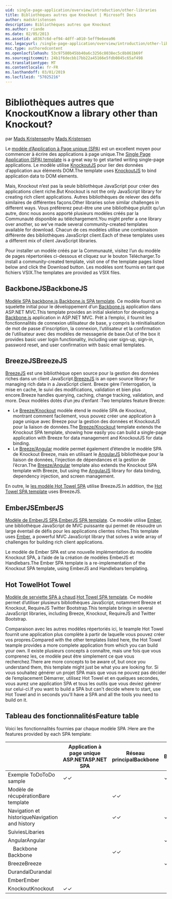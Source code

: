 ```yaml
---
uid: single-page-application/overview/introduction/other-libraries
title: Bibliothèques autres que Knockout | Microsoft Docs
author: madskristensen
description: Bibliothèques autres que Knockout
ms.author: riande
ms.date: 02/05/2013
ms.assetid: a8367c6d-ef94-4dff-a010-5eff9e6eea96
msc.legacyurl: /single-page-application/overview/introduction/other-libraries
msc.type: authoredcontent
ms.openlocfilehash: 53c97580b45bb40a6c3256c8038ec5c8b861b69f
ms.sourcegitcommit: 24b1f6decbb17bb22a45166e5fdb0845c65af498
ms.translationtype: MT
ms.contentlocale: fr-FR
ms.lasthandoff: 03/01/2019
ms.locfileid: "57025216"
---
```

<a name="know-a-library-other-than-knockout"></a><span data-ttu-id="a11c0-104">Bibliothèques autres que Knockout</span><span class="sxs-lookup"><span data-stu-id="a11c0-104">Know a library other than Knockout?</span></span>
====================
<span data-ttu-id="a11c0-105">par [Mads Kristensen](https://github.com/madskristensen)</span><span class="sxs-lookup"><span data-stu-id="a11c0-105">by [Mads Kristensen](https://github.com/madskristensen)</span></span>

<span data-ttu-id="a11c0-106">Le [modèle d’Application à Page unique (SPA)](knockoutjs-template.md) est un excellent moyen pour commencer à écrire des applications à page unique.</span><span class="sxs-lookup"><span data-stu-id="a11c0-106">The [Single Page Application (SPA) template](knockoutjs-template.md) is a great way to get started writing single-page applications.</span></span> <span data-ttu-id="a11c0-107">Le modèle utilise [KnockoutJS](http://knockoutjs.com/) pour lier des données d’application aux éléments DOM.</span><span class="sxs-lookup"><span data-stu-id="a11c0-107">The template uses [KnockoutJS](http://knockoutjs.com/) to bind application data to DOM elements.</span></span>

<span data-ttu-id="a11c0-108">Mais, Knockout n’est pas la seule bibliothèque JavaScript pour créer des applications client riche.</span><span class="sxs-lookup"><span data-stu-id="a11c0-108">But Knockout is not the only JavaScript library for creating rich client applications.</span></span> <span data-ttu-id="a11c0-109">Autres bibliothèques de relever des défis similaires de différentes façons.</span><span class="sxs-lookup"><span data-stu-id="a11c0-109">Other libraries solve similar challenges in different ways.</span></span> <span data-ttu-id="a11c0-110">Vous préférerez peut-être une une bibliothèque plutôt qu’un autre, donc nous avons apporté plusieurs modèles créés par la Communauté disponible au téléchargement.</span><span class="sxs-lookup"><span data-stu-id="a11c0-110">You might prefer a one library over another, so we've made several community-created templates available for download.</span></span> <span data-ttu-id="a11c0-111">Chacun de ces modèles utilise une combinaison différente des bibliothèques JavaScript client.</span><span class="sxs-lookup"><span data-stu-id="a11c0-111">Each of these templates uses a different mix of client JavaScript libraries.</span></span>

<span data-ttu-id="a11c0-112">Pour installer un modèle créés par la Communauté, visitez l’un du modèle de pages répertoriées ci-dessous et cliquez sur le bouton Télécharger.</span><span class="sxs-lookup"><span data-stu-id="a11c0-112">To install a community-created template, visit one of the template pages listed below and click the Download button.</span></span> <span data-ttu-id="a11c0-113">Les modèles sont fournis en tant que fichiers VSIX.</span><span class="sxs-lookup"><span data-stu-id="a11c0-113">The templates are provided as VSIX files.</span></span>

## <a name="backbonejs"></a><span data-ttu-id="a11c0-114">BackboneJS</span><span class="sxs-lookup"><span data-stu-id="a11c0-114">BackboneJS</span></span>

<span data-ttu-id="a11c0-115">[Modèle SPA backbone.js](../templates/backbonejs-template.md).</span><span class="sxs-lookup"><span data-stu-id="a11c0-115">[Backbone.js SPA template](../templates/backbonejs-template.md).</span></span> <span data-ttu-id="a11c0-116">Ce modèle fournit un squelette initial pour le développement d’un [Backbone.js](http://backbonejs.org/) application dans ASP.NET MVC.</span><span class="sxs-lookup"><span data-stu-id="a11c0-116">This template provides an initial skeleton for developing a [Backbone.js](http://backbonejs.org/) application in ASP.NET MVC.</span></span> <span data-ttu-id="a11c0-117">Prêt à l’emploi, il fournit les fonctionnalités de connexion utilisateur de base, y compris la réinitialisation de mot de passe d’inscription, la connexion, l’utilisateur et la confirmation de l’utilisateur avec des modèles de messagerie de base.</span><span class="sxs-lookup"><span data-stu-id="a11c0-117">Out of the box it provides basic user login functionality, including user sign-up, sign-in, password reset, and user confirmation with basic email templates.</span></span>

## <a name="breezejs"></a><span data-ttu-id="a11c0-118">BreezeJS</span><span class="sxs-lookup"><span data-stu-id="a11c0-118">BreezeJS</span></span>

<span data-ttu-id="a11c0-119">[BreezeJS](http://www.breezejs.com/?utm_source=ms-spa) est une bibliothèque open source pour la gestion des données riches dans un client JavaScript.</span><span class="sxs-lookup"><span data-stu-id="a11c0-119">[BreezeJS](http://www.breezejs.com/?utm_source=ms-spa) is an open source library for managing rich data in a JavaScript client.</span></span> <span data-ttu-id="a11c0-120">Breeze gère l’interrogation, la mise en cache, le suivi des modifications, validation et bien plus encore.</span><span class="sxs-lookup"><span data-stu-id="a11c0-120">Breeze handles querying, caching, change tracking, validation, and more.</span></span> <span data-ttu-id="a11c0-121">Deux modèles dotés d’un jeu d’enfant :</span><span class="sxs-lookup"><span data-stu-id="a11c0-121">Two templates feature Breeze:</span></span>

- <span data-ttu-id="a11c0-122">Le [Breeze/Knockout](../templates/breezeknockout-template.md) modèle étend le modèle SPA de Knockout, montrant comment facilement, vous pouvez créer une application à page unique avec Breeze pour la gestion des données et KnockoutJS pour la liaison de données.</span><span class="sxs-lookup"><span data-stu-id="a11c0-122">The [Breeze/Knockout](../templates/breezeknockout-template.md) template extends the Knockout SPA template, showing how easily you can build a single-page application with Breeze for data management and KnockoutJS for data binding.</span></span>
- <span data-ttu-id="a11c0-123">Le [Breeze/Angular](../templates/breezeangular-template.md) modèle permet également d’étendre le modèle SPA de Knockout Breeze, mais en utilisant le [AngularJS](http://angularjs.org) bibliothèque pour la liaison de données, l’injection de dépendances et la gestion de l’écran.</span><span class="sxs-lookup"><span data-stu-id="a11c0-123">The [Breeze/Angular](../templates/breezeangular-template.md) template also extends the Knockout SPA template with Breeze, but using the [AngularJS](http://angularjs.org) library for data binding, dependency injection, and screen management.</span></span>

<span data-ttu-id="a11c0-124">En outre, le [les modèle Hot Towel SPA](../templates/hottowel-template.md) utilise BreezeJS.</span><span class="sxs-lookup"><span data-stu-id="a11c0-124">In addition, the [Hot Towel SPA template](../templates/hottowel-template.md) uses BreezeJS.</span></span>

## <a name="emberjs"></a><span data-ttu-id="a11c0-125">EmberJS</span><span class="sxs-lookup"><span data-stu-id="a11c0-125">EmberJS</span></span>

<span data-ttu-id="a11c0-126">[Modèle de EmberJS SPA](../templates/emberjs-template.md).</span><span class="sxs-lookup"><span data-stu-id="a11c0-126">[EmberJS SPA template](../templates/emberjs-template.md).</span></span> <span data-ttu-id="a11c0-127">Ce modèle utilise [Ember](http://emberjs.com/), une bibliothèque JavaScript de MVC puissante qui permet de résoudre un large éventail de défis pour les applications clientes riches.</span><span class="sxs-lookup"><span data-stu-id="a11c0-127">This template uses [Ember](http://emberjs.com/), a powerful MVC JavaScript library that solves a wide array of challenges for building rich client applications.</span></span>

<span data-ttu-id="a11c0-128">Le modèle de Ember SPA est une nouvelle implémentation du modèle Knockout SPA, à l’aide de la création de modèles EmberJS et Handlebars.</span><span class="sxs-lookup"><span data-stu-id="a11c0-128">The Ember SPA template is a re-implementation of the Knockout SPA template, using EmberJS and Handlebars templating.</span></span>

## <a name="hot-towel"></a><span data-ttu-id="a11c0-129">Hot Towel</span><span class="sxs-lookup"><span data-stu-id="a11c0-129">Hot Towel</span></span>

<span data-ttu-id="a11c0-130">[Modèle de serviette SPA à chaud](../templates/hottowel-template.md).</span><span class="sxs-lookup"><span data-stu-id="a11c0-130">[Hot Towel SPA template](../templates/hottowel-template.md).</span></span> <span data-ttu-id="a11c0-131">Ce modèle permet d’utiliser plusieurs bibliothèques JavaScript, notamment Breeze et Knockout, RequireJS Twitter Bootstrap.</span><span class="sxs-lookup"><span data-stu-id="a11c0-131">This template brings in several JavaScript libraries, including Breeze, Knockout, RequireJS and Twitter Bootstrap.</span></span>

<span data-ttu-id="a11c0-132">Comparaison avec les autres modèles répertoriés ici, le teample Hot Towel fournit une application plus complète à partir de laquelle vous pouvez créer vos propres.</span><span class="sxs-lookup"><span data-stu-id="a11c0-132">Compared with the other templates listed here, the Hot Towel teample provides a more complete application from which you can build your own.</span></span> <span data-ttu-id="a11c0-133">Il existe plusieurs concepts à connaître, mais une fois que vous comprenez les, ce modèle peut être simplement ce que vous recherchez.</span><span class="sxs-lookup"><span data-stu-id="a11c0-133">There are more concepts to be aware of, but once you understand them, this template might just be what you are looking for.</span></span> <span data-ttu-id="a11c0-134">Si vous souhaitez générer un projet SPA mais que vous ne pouvez pas décider de l’emplacement Démarrer, utilisez Hot Towel et en quelques secondes, vous aurez une application SPA et tous les outils que vous deviez générer sur celui-ci.</span><span class="sxs-lookup"><span data-stu-id="a11c0-134">If you want to build a SPA but can't decide where to start, use Hot Towel and in seconds you'll have a SPA and all the tools you need to build on it.</span></span>

## <a name="feature-table"></a><span data-ttu-id="a11c0-135">Tableau des fonctionnalités</span><span class="sxs-lookup"><span data-stu-id="a11c0-135">Feature table</span></span>

<span data-ttu-id="a11c0-136">Voici les fonctionnalités fournies par chaque modèle SPA :</span><span class="sxs-lookup"><span data-stu-id="a11c0-136">Here are the features provided by each SPA template:</span></span>


|                        | <span data-ttu-id="a11c0-137">Application à page unique ASP.NET</span><span class="sxs-lookup"><span data-stu-id="a11c0-137">ASP.NET SPA</span></span> | <span data-ttu-id="a11c0-138">Réseau principal</span><span class="sxs-lookup"><span data-stu-id="a11c0-138">Backbone</span></span> | <span data-ttu-id="a11c0-139">Breeze/Angular</span><span class="sxs-lookup"><span data-stu-id="a11c0-139">Breeze/Angular</span></span> | <span data-ttu-id="a11c0-140">Breeze/KO</span><span class="sxs-lookup"><span data-stu-id="a11c0-140">Breeze/KO</span></span> |  <span data-ttu-id="a11c0-141">Ember</span><span class="sxs-lookup"><span data-stu-id="a11c0-141">Ember</span></span>   | <span data-ttu-id="a11c0-142">Hot Towel</span><span class="sxs-lookup"><span data-stu-id="a11c0-142">Hot Towel</span></span> |
|------------------------|-------------|----------|----------------|-----------|----------|-----------|
|      <span data-ttu-id="a11c0-143">Exemple ToDo</span><span class="sxs-lookup"><span data-stu-id="a11c0-143">ToDo sample</span></span>       |  <span data-ttu-id="a11c0-144">&#10003;</span><span class="sxs-lookup"><span data-stu-id="a11c0-144">&#10003;</span></span>   |          |    <span data-ttu-id="a11c0-145">&#10003;</span><span class="sxs-lookup"><span data-stu-id="a11c0-145">&#10003;</span></span>    | <span data-ttu-id="a11c0-146">&#10003;</span><span class="sxs-lookup"><span data-stu-id="a11c0-146">&#10003;</span></span>  | <span data-ttu-id="a11c0-147">&#10003;</span><span class="sxs-lookup"><span data-stu-id="a11c0-147">&#10003;</span></span> |           |
|     <span data-ttu-id="a11c0-148">Modèle de récupération</span><span class="sxs-lookup"><span data-stu-id="a11c0-148">Bare template</span></span>      |             | <span data-ttu-id="a11c0-149">&#10003;</span><span class="sxs-lookup"><span data-stu-id="a11c0-149">&#10003;</span></span> |                |           |          | <span data-ttu-id="a11c0-150">&#10003;</span><span class="sxs-lookup"><span data-stu-id="a11c0-150">&#10003;</span></span>  |
| <span data-ttu-id="a11c0-151">Navigation et historique</span><span class="sxs-lookup"><span data-stu-id="a11c0-151">Navigation and history</span></span> |             | <span data-ttu-id="a11c0-152">&#10003;</span><span class="sxs-lookup"><span data-stu-id="a11c0-152">&#10003;</span></span> |    <span data-ttu-id="a11c0-153">&#10003;</span><span class="sxs-lookup"><span data-stu-id="a11c0-153">&#10003;</span></span>    |           | <span data-ttu-id="a11c0-154">&#10003;</span><span class="sxs-lookup"><span data-stu-id="a11c0-154">&#10003;</span></span> | <span data-ttu-id="a11c0-155">&#10003;</span><span class="sxs-lookup"><span data-stu-id="a11c0-155">&#10003;</span></span>  |
|        <span data-ttu-id="a11c0-156">Suivies</span><span class="sxs-lookup"><span data-stu-id="a11c0-156">Libaries</span></span>        |             |          |                |           |          |           |
|        <span data-ttu-id="a11c0-157">Angular</span><span class="sxs-lookup"><span data-stu-id="a11c0-157">Angular</span></span>         |             |          |    <span data-ttu-id="a11c0-158">&#10003;</span><span class="sxs-lookup"><span data-stu-id="a11c0-158">&#10003;</span></span>    |           |          |           |
|    <span data-ttu-id="a11c0-159">&#8195;Backbone</span><span class="sxs-lookup"><span data-stu-id="a11c0-159">&#8195;Backbone</span></span>     |             | <span data-ttu-id="a11c0-160">&#10003;</span><span class="sxs-lookup"><span data-stu-id="a11c0-160">&#10003;</span></span> |                |           |          |           |
|         <span data-ttu-id="a11c0-161">Breeze</span><span class="sxs-lookup"><span data-stu-id="a11c0-161">Breeze</span></span>         |             |          |    <span data-ttu-id="a11c0-162">&#10003;</span><span class="sxs-lookup"><span data-stu-id="a11c0-162">&#10003;</span></span>    | <span data-ttu-id="a11c0-163">&#10003;</span><span class="sxs-lookup"><span data-stu-id="a11c0-163">&#10003;</span></span>  |          | <span data-ttu-id="a11c0-164">&#10003;</span><span class="sxs-lookup"><span data-stu-id="a11c0-164">&#10003;</span></span>  |
|        <span data-ttu-id="a11c0-165">Durandal</span><span class="sxs-lookup"><span data-stu-id="a11c0-165">Durandal</span></span>        |             |          |                |           |          | <span data-ttu-id="a11c0-166">&#10003;</span><span class="sxs-lookup"><span data-stu-id="a11c0-166">&#10003;</span></span>  |
|         <span data-ttu-id="a11c0-167">Ember</span><span class="sxs-lookup"><span data-stu-id="a11c0-167">Ember</span></span>          |             |          |                |           | <span data-ttu-id="a11c0-168">&#10003;</span><span class="sxs-lookup"><span data-stu-id="a11c0-168">&#10003;</span></span> |           |
|        <span data-ttu-id="a11c0-169">Knockout</span><span class="sxs-lookup"><span data-stu-id="a11c0-169">Knockout</span></span>        |  <span data-ttu-id="a11c0-170">&#10003;</span><span class="sxs-lookup"><span data-stu-id="a11c0-170">&#10003;</span></span>   |          |                | <span data-ttu-id="a11c0-171">&#10003;</span><span class="sxs-lookup"><span data-stu-id="a11c0-171">&#10003;</span></span>  |          | <span data-ttu-id="a11c0-172">&#10003;</span><span class="sxs-lookup"><span data-stu-id="a11c0-172">&#10003;</span></span>  |


